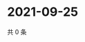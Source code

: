 # 2021-09-25

共 0 条

<!-- BEGIN WEIBO -->
<!-- 最后更新时间 Sat Sep 25 2021 13:09:29 GMT+0800 (China Standard Time) -->

<!-- END WEIBO -->
